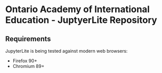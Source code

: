# Ontario Academy of International Education - JuptyerLite Repository

## Requirements

JupyterLite is being tested against modern web browsers:

-   Firefox 90+
-   Chromium 89+
